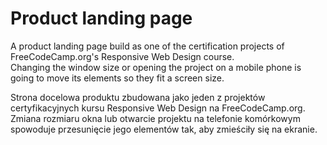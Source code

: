 # Product landing page
A product landing page build as one of the certification projects of FreeCodeCamp.org's Responsive Web Design course.  
Changing the window size or opening the project on a mobile phone is going to move its elements so they fit a screen size.

Strona docelowa produktu zbudowana jako jeden z projektów certyfikacyjnych kursu Responsive Web Design na FreeCodeCamp.org.
Zmiana rozmiaru okna lub otwarcie projektu na telefonie komórkowym spowoduje przesunięcie jego elementów tak, aby zmieściły się na ekranie.
